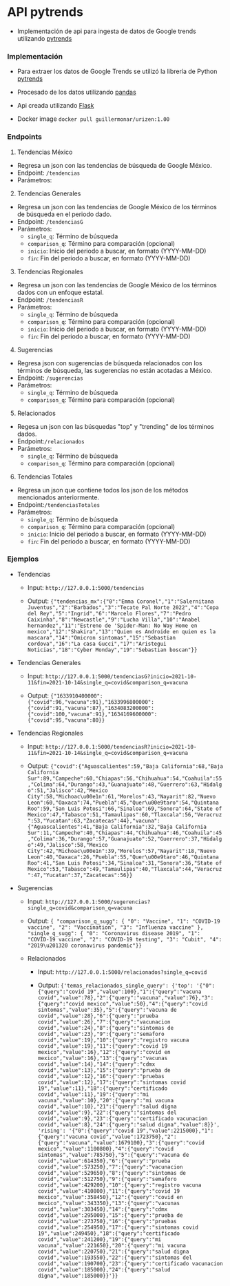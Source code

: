 # API pytrends

* Implementación de api para ingesta de datos de Google trends utilizando [pytrends](https://pypi.org/project/pytrends/)

### Implementación

  * Para extraer los datos de Google Trends se utilizó la librería de Python [pytrends](https://pypi.org/project/pytrends/)

  * Procesado de los datos utilizando [pandas](https://pandas.pydata.org/docs)

  * Api creada utilizando [Flask](https://flask.palletsprojects.com/en/2.0.x/)

  * Docker image `docker pull guillermonar/urizen:1.00`

### Endpoints

1. Tendencias México
  * Regresa un json con las tendencias de búsqueda de Google México.
  * Endpoint: `/tendencias`
  * Parámetros:
2. Tendencias Generales
  * Regresa un json con las tendencias de Google México de los términos de
  búsqueda en el periodo dado.
  * Endpoint: `/tendenciasG`
  * Parámetros:
    * `single_q`: Término de búsqueda
    * `comparison_q`: Término para comparación (opcional)
    * `inicio`: Inicio del periodo a buscar, en formato (YYYY-MM-DD)
    * `fin`: Fin del periodo a buscar, en formato (YYYY-MM-DD)
3. Tendencias Regionales
  * Regresa un json con las tendencias de Google México de los términos dados
  con un enfoque estatal.
  * Endpoint: `/tendenciasR`
  * Parámetros:
    * `single_q`: Término de búsqueda
    * `comparison_q`: Término para comparación (opcional)
    * `inicio`: Inicio del periodo a buscar, en formato (YYYY-MM-DD)
    * `fin`: Fin del periodo a buscar, en formato (YYYY-MM-DD)
4. Sugerencias
  * Regresa json con sugerencias de búsqueda relacionados con los términos de
  búsqueda, las sugerencias no están acotadas a México.
  * Endpoint: `/sugerencias`
  * Parámetros:
    * `single_q`: Término de búsqueda
    * `comparison_q`: Término para comparación (opcional)
5. Relacionados
  * Regesa un json con las búsquedas "top" y "trending" de los términos dados.
  * Endpoint:`/relacionados`
  * Parámetros:
    * `single_q`: Término de búsqueda
    * `comparison_q`: Término para comparación (opcional)
6. Tendencias Totales
  * Regresa un json que contiene todos los json de los métodos mencionados anteriormente.
  * Endpoint:`/tendenciasTotales`
  * Parámetros:
    * `single_q`: Término de búsqueda
    * `comparison_q`: Término para comparación (opcional)
    * `inicio`: Inicio del periodo a buscar, en formato (YYYY-MM-DD)
    * `fin`: Fin del periodo a buscar, en formato (YYYY-MM-DD)


### Ejemplos

* Tendencias
  * Input: `http://127.0.0.1:5000/tendencias`

  * Output: `{"tendencias_mx":{"0":"Emma Coronel","1":"Salernitana Juventus","2":"Barbados","3":"Tecate Pal Norte 2022","4":"Copa del Rey","5":"Ingrid","6":"Marcelo Flores","7":"Pedro Caixinha","8":"Newcastle","9":"Lucha Villa","10":"Anabel hernandez","11":"Estreno de 'Spider-Man: No Way Home en mexico","12":"Shakira","13":"Quien es Androide en quien es la mascara","14":"Omicron sintomas","15":"Sebastian cordova","16":"La casa Gucci","17":"Aristegui Noticias","18":"Cyber Monday","19":"Sebastian boscan"}}`

* Tendencias Generales
  * Input: `http://127.0.0.1:5000/tendenciasG?inicio=2021-10-11&fin=2021-10-14&single_q=covid&comparison_q=vacuna`

  * Output: `{"1633910400000":{"covid":96,"vacuna":91},"1633996800000":{"covid":91,"vacuna":87},"1634083200000":{"covid":100,"vacuna":91},"1634169600000":{"covid":95,"vacuna":80}}`

* Tendencias Regionales
  * Input: `http://127.0.0.1:5000/tendenciasR?inicio=2021-10-11&fin=2021-10-14&single_q=covid&comparison_q=vacuna`

  * Output: `{"covid":{"Aguascalientes":59,"Baja California":68,"Baja California Sur":89,"Campeche":60,"Chiapas":56,"Chihuahua":54,"Coahuila":55,"Colima":64,"Durango":43,"Guanajuato":48,"Guerrero":63,"Hidalgo":51,"Jalisco":42,"Mexico City":58,"Michoac\u00e1n":61,"Morelos":43,"Nayarit":82,"Nuevo Leon":60,"Oaxaca":74,"Puebla":45,"Quer\u00e9taro":54,"Quintana Roo":59,"San Luis Potosi":66,"Sinaloa":69,"Sonora":64,"State of Mexico":47,"Tabasco":51,"Tamaulipas":60,"Tlaxcala":56,"Veracruz":53,"Yucatan":63,"Zacatecas":44},"vacuna":{"Aguascalientes":41,"Baja California":32,"Baja California Sur":11,"Campeche":40,"Chiapas":44,"Chihuahua":46,"Coahuila":45,"Colima":36,"Durango":57,"Guanajuato":52,"Guerrero":37,"Hidalgo":49,"Jalisco":58,"Mexico City":42,"Michoac\u00e1n":39,"Morelos":57,"Nayarit":18,"Nuevo Leon":40,"Oaxaca":26,"Puebla":55,"Quer\u00e9taro":46,"Quintana Roo":41,"San Luis Potosi":34,"Sinaloa":31,"Sonora":36,"State of Mexico":53,"Tabasco":49,"Tamaulipas":40,"Tlaxcala":44,"Veracruz":47,"Yucatan":37,"Zacatecas":56}}`

* Sugerencias
  * Input: `http://127.0.0.1:5000/sugerencias?single_q=covid&comparison_q=vacuna`
  * Output: `{
  "comparison_q_sugg": {
    "0": "Vaccine",
    "1": "COVID-19 vaccine",
    "2": "Vaccination",
    "3": "Influenza vaccine"
},
  "single_q_sugg": {
    "0": "Coronavirus disease 2019",
    "1": "COVID-19 vaccine",
    "2": "COVID-19 testing",
    "3": "Cubit",
    "4": "2019\u201320 coronavirus pandemic"}}`

  * Relacionados
    * Input: `http://127.0.0.1:5000/relacionados?single_q=covid`

    * Output: `{'temas_relacionados_single_query': {'top': '{"0":{"query":"covid 19","value":100},"1":{"query":"vacuna covid","value":78},"2":{"query":"vacuna","value":76},"3":{"query":"covid mexico","value":50},"4":{"query":"covid sintomas","value":35},"5":{"query":"vacuna de covid","value":28},"6":{"query":"prueba covid","value":26},"7":{"query":"vacunacion covid","value":24},"8":{"query":"sintomas de covid","value":23},"9":{"query":"semaforo covid","value":19},"10":{"query":"registro vacuna covid","value":19},"11":{"query":"covid 19 mexico","value":16},"12":{"query":"covid en mexico","value":16},"13":{"query":"vacunas covid","value":14},"14":{"query":"cdmx covid","value":13},"15":{"query":"prueba de covid","value":12},"16":{"query":"pruebas covid","value":12},"17":{"query":"sintomas covid 19","value":11},"18":{"query":"certificado covid","value":11},"19":{"query":"mi vacuna","value":10},"20":{"query":"mi vacuna covid","value":10},"21":{"query":"salud digna covid","value":9},"22":{"query":"sintomas del covid","value":9},"23":{"query":"certificado vacunacion covid","value":8},"24":{"query":"salud digna","value":8}}',
  'rising': '{"0":{"query":"covid 19","value":2215000},"1":{"query":"vacuna covid","value":1723750},"2":{"query":"vacuna","value":1679100},"3":{"query":"covid mexico","value":1100800},"4":{"query":"covid sintomas","value":785750},"5":{"query":"vacuna de covid","value":614350},"6":{"query":"prueba covid","value":573250},"7":{"query":"vacunacion covid","value":529650},"8":{"query":"sintomas de covid","value":512750},"9":{"query":"semaforo covid","value":429200},"10":{"query":"registro vacuna covid","value":410800},"11":{"query":"covid 19 mexico","value":358450},"12":{"query":"covid en mexico","value":343350},"13":{"query":"vacunas covid","value":303450},"14":{"query":"cdmx covid","value":295000},"15":{"query":"prueba de covid","value":273750},"16":{"query":"pruebas covid","value":254950},"17":{"query":"sintomas covid 19","value":249450},"18":{"query":"certificado covid","value":241200},"19":{"query":"mi vacuna","value":221650},"20":{"query":"mi vacuna covid","value":220750},"21":{"query":"salud digna covid","value":193550},"22":{"query":"sintomas del covid","value":190700},"23":{"query":"certificado vacunacion covid","value":185000},"24":{"query":"salud digna","value":185000}}'}}`
